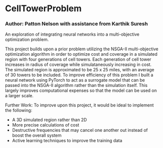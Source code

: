 # CellTowerProblem
### Author: Patton Nelson with assistance from Karthik Suresh

An exploration of integrating neural networks into a multi-objective optimization problem.


This project builds upon a prior problem utilizing the NSGA-II multi-objective optimization algorithm in order to optimize cost and coverage in a simulated region with four generations of cell towers. Each generation of cell tower increases in radius of coverage while simulataneously increasing in cost. The simulated region is approximated to be 25 x 25 miles, with an average of 30 towers to be included. To improve efficiency of this problem I built a neural network using PyTorch to act as a surrogate model that can be passed into the NSGA-II algorithm rather than the simulation itself. This largely improves computational expenses so that the model can be used on a larger scale.

Further Work:
To improve upon this project, it would be ideal to implement the following:
- A 3D simulated region rather than 2D
- More precise calculations of cost
- Destructive frequencies that may cancel one another out instead of boost the overall system
- Active learning techniques to improve the training data

